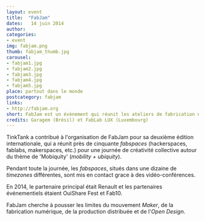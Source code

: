 ```yaml
---
layout: event
title:  "FabJam"
dates:   14 juin 2014
author: 
categories:
- event
img: fabjam.png
thumb: fabjam_thumb.jpg
carousel:
- fabjam1.jpg
- fabjam2.jpg
- fabjam3.jpg
- fabjam4.jpg
- fabjam5.jpg
place: partout dans le monde 
postcategory: fabjam
links: 
- http://fabjam.org
short: FabJam est un évènement qui réunit les ateliers de fabrication numérique du monde entier pour une journée de créativité autour d'un thème donné.  
credits: Garagem (Brésil) et FabLab LUX (Luxembourg)
---
```

TinkTank a contribué à l'organisation de FabJam pour sa deuxième édition internationale, qui a réunit près de cinquante *fabspaces* (hackerspaces, fablabs, makerspaces, etc.) pour une journée de créativité collective autour du thème de 'Mobiquity' (*mobility + ubiquity*).

Pendant toute la journée, les *fabspaces*, situés dans une dizaine de *timezones* différentes, sont mis en contact grace à des vidéo-conférences. 

En 2014, le partenaire principal était Renault et les partenaires événementiels étaient OuiShare Fest et Fab10. 

FabJam cherche à pousser les limites du mouvement *Maker*, de la fabrication numérique, de la production distribuée et de l'*Open Design*.  

